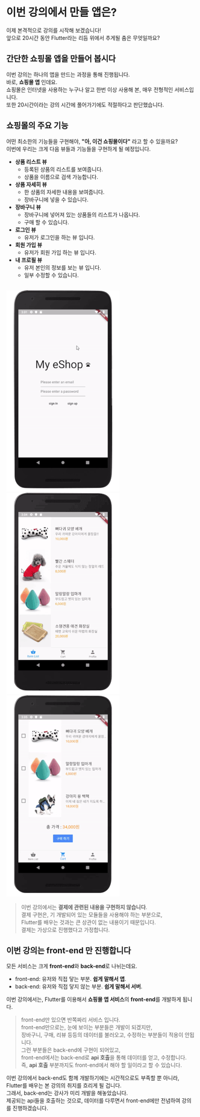 # 이번 강의에서 만들 앱은?
이제 본격적으로 강의를 시작해 보겠습니다!  
앞으로 20시간 동안 Flutter라는 리듬 위에서 추게될 춤은 무엇일까요?  

## 간단한 쇼핑몰 앱을 만들어 봅시다
이번 강의는 하나의 앱을 만드는 과정을 통해 진행됩니다.  
바로, **쇼핑몰 앱** 인데요.  
쇼핑몰은 인터넷을 사용하는 누구나 알고 한번 이상 사용해 본, 매우 전형적인 서비스입니다.  
또한 20시간이라는 강의 시간에 풀어가기에도 적절하다고 판단했습니다.  

## 쇼핑몰의 주요 기능
어떤 최소한의 기능들을 구현해야, **"아, 이건 쇼핑몰이다"** 라고 할 수 있을까요?  
이번에 우리는 크게 다음 뷰들과 기능들을 구현하게 될 예정입니다.  
- **상품 리스트 뷰**  
  - 등록된 상품의 리스트를 보여줍니다.  
  - 상품을 이름으로 검색 가능합니다.  
- **상품 자세히 뷰**
  - 한 상품의 자세한 내용을 보여줍니다.
  - 장바구니에 넣을 수 있습니다.
- **장바구니 뷰**
  - 장바구니에 넣어져 있는 상품들의 리스트가 나옵니다.
  - 구매 할 수 있습니다.
- **로그인 뷰**
  - 유저가 로그인을 하는 뷰 입니다.
- **회원 가입 뷰**
  - 유저가 회원 가입 하는 뷰 입니다.
- **내 프로필 뷰**
  - 유저 본인의 정보를 보는 뷰 입니다.
  - 일부 수정할 수 있습니다.

&nbsp;  
![example image 1](images/flutter_실습1.gif)
![example image 2](images/flutter_실습2.gif)
![example image 3](images/flutter_실습3.gif)

> 이번 강의에서는 **결제에 관련된 내용을 구현하지 않습니다**.  
> 결제 구현은, 기 개발되어 있는 모듈들을 사용해야 하는 부분으로,  
> Flutter를 배우는 것과는 큰 상관이 없는 내용이기 때문입니다.  
> 결제는 가상으로 진행했다고 가정합니다.  

## 이번 강의는 front-end 만 진행합니다
모든 서비스는 크게 **front-end**와 **back-end**로 나뉘는데요.  
- front-end: 유저와 직접 닿는 부분. **쉽게 말해서 앱**.
- back-end: 유저와 직접 닿지 않는 부분. **쉽게 말해서 서버**.

이번 강의에서는, Flutter를 이용해서 **쇼핑몰 앱 서비스**의 **front-end**를 개발하게 됩니다.  

> front-end만 있으면 반쪽짜리 서비스 입니다.  
> front-end만으로는, 눈에 보이는 부분들은 개발이 되겠지만,  
> 장바구니, 구매, 리뷰 등등의 데이터를 불러오고, 수정하는 부분들이 적용이 안됩니다.  
> 그런 부분들은 back-end에 구현이 되어있고,  
> front-end에서는 back-end로 **api 호출**을 통해 데이터를 얻고, 수정합니다.  
> 즉, **api 호출** 부분까지도 front-end에서 해야 할 일이라고 할 수 있습니다.  

이번 강의에서 back-end도 함께 개발하기에는 시간적으로도 부족할 뿐 아니라,  
Flutter를 배우는 본 강의의 취지를 흐리게 될 겁니다.  
그래서, back-end는 강사가 미리 개발을 해놓았습니다.  
제공되는 api들을 호출하는 것으로, 데이터를 다루면서 front-end에만 전념하여 강의를 진행하겠습니다.  